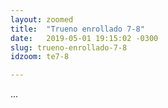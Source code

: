 ```yaml
---
layout: zoomed
title:  "Trueno enrollado 7-8"
date:   2019-05-01 19:15:02 -0300
slug: trueno-enrollado-7-8
idzoom: te7-8

---
```


...